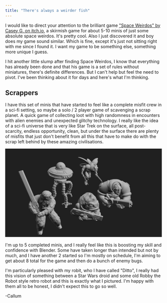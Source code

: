 ```yaml
---
title: "There's always a weirder fish"
---
```


I would like to direct your attention to the brilliant game ["Space Weirdos" by Casey G. on itch.io](https://caseyg.itch.io/space-weirdos), a skirmish game for about 5-10 minis of just some absolute space weirdos. It's pretty cool. Also I just discovered it and boy does my game sound similar. Which is fine, except it's just not sitting right with me since I found it. I want my game to be something else, something more unique I guess.

<!-- more -->

I hit another little slump after finding Space Weirdos, I know that everything has already been done and that his game is a set of rules without miniatures, there's definite differences. But I can't help but feel the need to pivot. I've been thinking about it for days and here's what I'm thinking.

## Scrappers

I have this set of minis that have started to feel like a complete misfit crew in a sci-fi setting, so maybe a solo / 2 player game of scavenging a scrap planet. A quick game of collecting loot with high randomness in encounters with alien enemies and unexpected glitchy technology. I really like the idea of a sci-fi universe that is very like Star Trek on the surface, all post-scarcity, endless opportunity, clean, but under the surface there are plenty of misfits that just don't benefit from all this that have to make do with the scrap left behind by these amazing civilisations.

![](/images/blog/2024/scrappers.jpg)

I'm up to 5 completed minis, and I really feel like this is boosting my skill and confidence with Blender. Some have taken longer than intended but not by much, and I have another 2 started so I'm mostly on schedule, I'm aiming to get about 8 total for the game and then do a bunch of enemy bugs.

I'm particularly pleased with my robit, who I have called "Ditto", I really had this vision of something between a Star Wars droid and some old Robby the Robot style retro robot and this is exactly what I pictured. I'm happy with them all to be honest, I didn't expect this to go so well.

-Callum